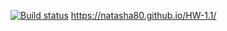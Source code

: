 [![Build status](https://ci.appveyor.com/api/projects/status/71e3998dcqg6b2gf?svg=true)](https://ci.appveyor.com/project/natasha80/hw-1-1)
https://natasha80.github.io/HW-1.1/
